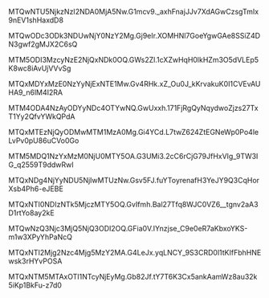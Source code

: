 MTQwNTU5NjkzNzI2NDA0MjA5Nw.G1mcv9._axhFnajJJv7XdAGwCzsgTmIx9nEV1shHaxdD8

MTQwODc3ODk3NDUwNjY0NzY2Mg.Gj9eIr.XOMHNl7GoeYgwGAe8SSiZ4DN3gwf2gMJX2C6sQ

MTM5ODI3MzcyNzE2NjQxNDk0OQ.GWs2Zl.1cXZwHqH0lkHZm3O5dVLEp5K8wc8iAvUjVVvSg

MTQxMDYxMzE0NzYyNjExNTE1Mw.Gv4RHk.xZ_Ou0J_kKrvakuK0I1CVEvAUHA9_n6lM4I2RA

MTM4ODA4NzAyODYyNDc4OTYwNQ.GwUxxh.171FjRgQyNqydwoZjzs27TxT1Yy2QfvYWkQPdA

MTQxMTEzNjQyODMwMTM1MzA0Mg.Gi4YCd.L7twZ624ZtEGNeWp0Po4leLvPv0pU86uCVo0Go

MTM5MDQ1NzYxMzM0NjU0MTY5OA.G3UMi3.2cC6rCjG79JfHxVIg_9TW3IG_q2559T9ddwRwI

MTQxNDg4NjYyNDU5NjIwMTUzNw.Gsv5FJ.fuYToyrenafH3YeJY9Q3CqHorXsb4Ph6-eJEBE

MTQxNTI0NDIzNTk5MjczMTY5OQ.GvIfmh.Bal27Tfq8WJC0VZ6__tgnv2aA3D1rtYo8ay2kE

MTQwNzQ3Njc3MjQ5NjQ3ODI2OQ.GFia0V.IYnzjse_C9e0eR7aKbxoYKS-m1w3XPyYhPaNcQ

MTQxNTI2Mjg2Nzc4Mjg5MzY2MA.G4LeJx.yqLNCY_9S3CRD0l1tKIfFbhHNEwsk3rHYvPOSA

MTQxNTM5MTAxOTI1NTcyNjEyMg.Gb82Jf.tY7T6K3Cx5ankAamWz8au32k5iKp1BkFu-z7d0
